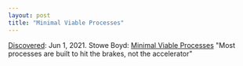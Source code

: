 ```yaml
---
layout: post
title: "Minimal Viable Processes"
---
```

[Discovered](http://rolandtanglao.com/2020/07/29/p1-blogthis-checkvist-list-links-to-blog/): Jun 1, 2021.  Stowe Boyd: [Minimal Viable Processes](https://workfutures.substack.com/p/minimal-viable-processes) "Most processes are built to hit the brakes, not the accelerator"

